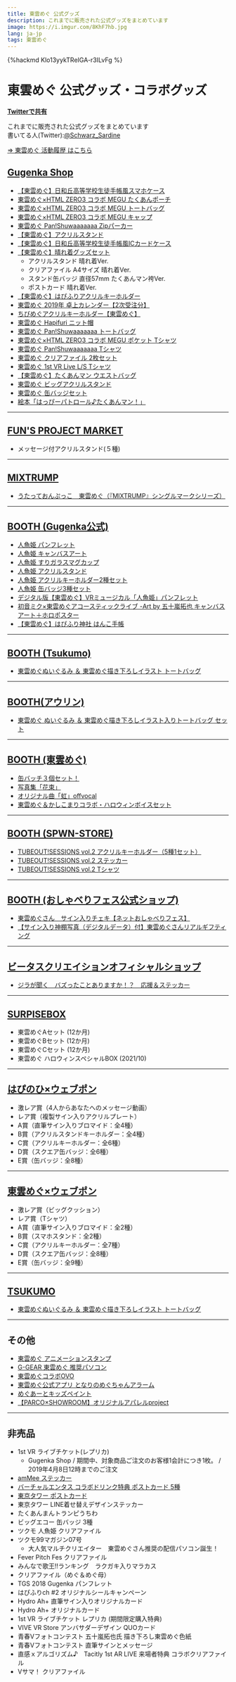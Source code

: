 ```yaml
---
title: 東雲めぐ 公式グッズ
description: これまでに販売された公式グッズをまとめています
image: https://i.imgur.com/8KhF7hb.jpg
lang: ja-jp
tags: 東雲めぐ
---
```

{%hackmd Klo13yykTReIGA-r3ILvFg %}
# 東雲めぐ 公式グッズ・コラボグッズ
[**Twitterで共有**](https://twitter.com/share?url=https://hackmd.io/@kuroiwasi/megu_merch&text=東雲めぐ%20グッズまとめ&hashtags=東雲めぐ)

これまでに販売された公式グッズをまとめています  
書いてる人(Twitter):[@Schwarz_Sardine](https://twitter.com/Schwarz_Sardine)

[⇒ 東雲めぐ 活動履歴 はこちら](https://hackmd.io/@kuroiwasi/megu_history)

## [Gugenka Shop](https://store.gugenka.jp/)
- [【東雲めぐ】日和丘高等学校生徒手帳風スマホケース](https://store.gugenka.jp/product/10944)
- [東雲めぐ×HTML ZERO3 コラボ MEGU たくあんポーチ](https://store.gugenka.jp/product/10943)
- [東雲めぐ×HTML ZERO3 コラボ MEGU トートバッグ](https://store.gugenka.jp/product/10941)
- [東雲めぐ×HTML ZERO3 コラボ MEGU キャップ](https://store.gugenka.jp/product/10942)
- [東雲めぐ Pan!Shuwaaaaaaa Zipパーカー](https://store.gugenka.jp/product/12065)
- [【東雲めぐ】アクリルスタンド](https://store.gugenka.jp/product/10947)
- [【東雲めぐ】日和丘高等学校生徒手帳風ICカードケース](https://store.gugenka.jp/product/10945)
- [【東雲めぐ】晴れ着グッズセット](https://store.gugenka.jp/product/12896)
	- アクリルスタンド 晴れ着Ver.
	- クリアファイル A4サイズ 晴れ着Ver.
	- スタンド缶バッジ 直径57mm たくあんマン袴Ver.
	- ポストカード 晴れ着Ver. 
- [【東雲めぐ】はぴふりアクリルキーホルダー](https://store.gugenka.jp/product/10946)
- [東雲めぐ 2019年 卓上カレンダー【2次受注分】](https://store.gugenka.jp/product/12068)
- [ちびめぐアクリルキーホルダー【東雲めぐ】](https://store.gugenka.jp/product/12897)
- [東雲めぐ Hapifuri ニット帽](https://store.gugenka.jp/product/12067)
- [東雲めぐ Pan!Shuwaaaaaaa トートバッグ](https://store.gugenka.jp/product/12066)
- [東雲めぐ×HTML ZERO3 コラボ MEGU ポケット Tシャツ](https://store.gugenka.jp/product/10912)
- [東雲めぐ Pan!Shuwaaaaaaa Tシャツ](https://store.gugenka.jp/product/12063)
- [東雲めぐ クリアファイル 2枚セット](https://store.gugenka.jp/product/13878)
- [東雲めぐ 1st VR Live L/S Tシャツ](https://store.gugenka.jp/product/13876)
- [【東雲めぐ】たくあんマン ウエストバッグ](https://store.gugenka.jp/product/13877)
- [東雲めぐ ビッグアクリルスタンド](https://store.gugenka.jp/product/13879)
- [東雲めぐ 缶バッジセット](https://store.gugenka.jp/product/16502)
- [絵本「はっぴーパトロール♪たくあんマン！」](https://store.gugenka.jp/product/13788)

---
## [FUN'S PROJECT MARKET](https://market.funs-project.com/)
- メッセージ付アクリルスタンド(５種)

---
## [MIXTRUMP](https://mixtrump.base.ec/)
- [うたっておんぷっこ　東雲めぐ（『MIXTRUMP』シングルマークシリーズ）](https://mixtrump.base.ec/items/21265205)

---
## [BOOTH (Gugenka公式)](https://gugenka.booth.pm/)
- [人魚姫 パンフレット](https://gugenka.booth.pm/items/2103680)
- [人魚姫 キャンバスアート](https://gugenka.booth.pm/items/2103660)
- [人魚姫 すりガラスマグカップ](https://gugenka.booth.pm/items/2103630)
- [人魚姫 アクリルスタンド](https://gugenka.booth.pm/items/2103608)
- [人魚姫 アクリルキーホルダー2種セット](https://gugenka.booth.pm/items/2103575)
- [人魚姫 缶バッジ3種セット](https://gugenka.booth.pm/items/2103390)
- [デジタル版【東雲めぐ】VRミュージカル「人魚姫」パンフレット](https://gugenka.booth.pm/items/2250789)
- [初音ミク×東雲めぐアコースティックライブ -Art by 五十嵐拓也 キャンバスアート＋ホロポスター](https://booth.pm/ja/items/2705552)
- [【東雲めぐ】はぴふり神社 はんこ手帳](https://gugenka.booth.pm/items/1557969)

---
## [BOOTH (Tsukumo)](https://tsukumo99.booth.pm/)
- [東雲めぐぬいぐるみ ＆ 東雲めぐ描き下ろしイラスト トートバッグ](https://tsukumo99.booth.pm/items/2329875)

---
## [BOOTH(アウリン)](https://auryn.booth.pm/)
- [東雲めぐ ぬいぐるみ ＆ 東雲めぐ描き下ろしイラスト入りトートバッグ セット](https://auryn.booth.pm/items/3301870)

---
## [BOOTH (東雲めぐ)](https://takuan-shop.booth.pm/)
- [缶バッチ３個セット！](https://takuan-shop.booth.pm/items/2901740)
- [写真集「花束」](https://takuan-shop.booth.pm/items/2901800)
- [オリジナル曲「虹」offvocal](https://takuan-shop.booth.pm/items/3298524)
- [東雲めぐ＆かしこまりコラボ・ハロウィンボイスセット](https://takuan-shop.booth.pm/items/3481925)

---
## [BOOTH (SPWN-STORE)](https://balus-store.booth.pm/)
- [TUBEOUT!SESSIONS vol.2 アクリルキーホルダー（5種1セット）](https://balus-store.booth.pm/items/1537959)
- [TUBEOUT!SESSIONS vol.2 ステッカー](https://balus-store.booth.pm/items/1537963)
- [TUBEOUT!SESSIONS vol.2 Tシャツ](https://balus-store.booth.pm/items/1537961)

---
## [BOOTH (おしゃべりフェス公式ショップ)](https://shabefes.booth.pm/)
- [東雲めぐさん　サイン入りチェキ【ネットおしゃべりフェス】](https://shabefes.booth.pm/items/3394820)
- [【サイン入り神棚写真（デジタルデータ）付】東雲めぐさんリアルギフティング](https://shabefes.booth.pm/items/3394805)

---
## [ビータスクリエイションオフィシャルショップ](https://beatuscreation.booth.pm/)
- [ジラが聞く　バズったことありますか！？　応援＆ステッカー](https://beatuscreation.booth.pm/items/3431727)

---
## [SURPISEBOX](https://surprisebox.jp/lineup/shinonome-megu)
- 東雲めぐAセット (12か月)
- 東雲めぐBセット (12か月)
- 東雲めぐCセット (12か月)
- 東雲めぐ ハロウィンスペシャルBOX (2021/10)

---
## [はぴのひ×ウェブポン](https://webpon.net/shop/HPNH/plan/HPNH)
- 激レア賞（4人からあなたへのメッセージ動画）
- レア賞（複製サイン入りアクリルプレート）
- A賞（直筆サイン入りブロマイド：全4種）
- B賞（アクリルスタンドキーホルダー：全4種）
- C賞（アクリルキーホルダー：全6種）
- D賞（スクエア缶バッジ：全6種）
- E賞（缶バッジ：全8種）

---
## [東雲めぐ×ウェブポン](https://webpon.net/shop/SNNM/plan/SNNM)
- 激レア賞（ビッグクッション）
- レア賞（Tシャツ）
- A賞（直筆サイン入りブロマイド：全2種）
- B賞（スマホスタンド：全2種）
- C賞（アクリルキーホルダー：全7種）
- D賞（スクエア缶バッジ：全8種）
- E賞（缶バッジ：全9種）

---
## [TSUKUMO](https://shop.tsukumo.co.jp/)
- [東雲めぐぬいぐるみ ＆ 東雲めぐ描き下ろしイラスト トートバッグ](https://shop.tsukumo.co.jp/goods/2020082000000/)

---
## その他
- [東雲めぐ アニメーションスタンプ](https://store.line.me/stickershop/product/4577084/ja)
- [G-GEAR 東雲めぐ 推奨パソコン](https://www.tsukumo.co.jp/bto/pc/special/shinonome_megu/)
- [東雲めぐコラボOVO](https://gugenka.jp/ovo_collab/)
- [東雲めぐ公式アプリ となりのめぐちゃんアラーム](https://gugenka.jp/original/megu-alarm.php)
- [めぐあーとキッズペイント](https://gugenka.jp/original/kids-paint.php)
- [【PARCO×SHOWROOM】オリジナルアパレルproject](https://www.showroom-live.com/campaign/apparel_sales)

---
## 非売品
- 1st VR ライブチケット(レプリカ)
	- Gugenka Shop / 期間中、対象商品ご注文のお客様1会計につき1枚。 / 2019年4月8日12時までのご注文
- [amMee ステッカー](https://note.com/ambr/n/nd2ce0c3a26ea)
- [バーチャルエンタス コラボドリンク特典 ポストカード 5種](http://cp-site.com/v_entas/)
- [東京タワー ポストカード](https://gugenka.jp/event/megu_amanogawa.php)
- 東京タワー LINE着せ替えデザインステッカー
- たくあんまんトランピうちわ
- ビッグエコー 缶バッジ 3種
- ツクモ 人魚姫 クリアファイル
- ツクモ99マガジン07号
	- 大人気マルチクリエイター　東雲めぐさん推奨の配信パソコン誕生！
- Fever Pitch Fes クリアファイル
- みんなで歌王!!ランキング　ラクガキ入りマラカス
- クリアファイル（めぐ＆めぐ母）
- TGS 2018 Gugenka パンフレット
- はぴふりch \#2 オリジナルシールキャンペーン
- Hydro Ah+ 直筆サイン入りオリジナルカード
- Hydro Ah+ オリジナルカード 
- 1st VR ライブチケット レプリカ (期間限定購入特典)
- VIVE VR Store アンバサダーデザイン QUOカード
- 青春Vフォトコンテスト 五十嵐拓也氏 描き下ろし東雲めぐ色紙
- 青春Vフォトコンテスト 直筆サインとメッセージ
- 直感ｘアルゴリズム♪　Tacitly 1st AR LIVE 来場者特典 コラボクリアファイル
- Vサマ！ クリアファイル